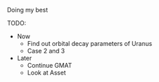 Doing my best

TODO:
- Now
    - Find out orbital decay parameters of Uranus
    - Case 2 and 3
- Later
    - Continue GMAT
    - Look at Asset
